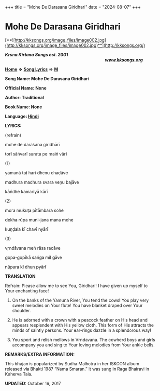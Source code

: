 +++
title = "Mohe De Darasana Giridhari"
date = "2024-08-07"
+++

# Mohe De Darasana Giridhari
[**![http://kksongs.org/image_files/image002.jpg](http://kksongs.org/image_files/image002.jpg)**](http://kksongs.org/)

**_Krsna Kirtana Songs est. 2001_**                                                                                                                                                **_www.kksongs.org_**

**[Home](http://kksongs.org/)** **⇒** **[Song Lyrics](http://kksongs.org/lyrics.html)** **⇒** **[M](http://kksongs.org/songs/song_m.html)**

**Song Name: Mohe De Darasana Giridhari**

**Official Name: None**

**Author: Traditional**

**Book Name: None**

**Language: [Hindi](http://kksongs.org/language/list/hindi.html)**

**LYRICS:**

(refrain)

mohe de daraśana giridhārī

torī sāńvarī surata pe maiń vārī

(1)

yamunā taṭ hari dhenu chaḍāve

madhura madhura svara veṇu bajāve

kāńdhe kamariyā kārī

(2)

mora mukuṭa pītāmbara sohe

dekha rūpa muni-jana mana mohe

kuṇḍala kī chavī nyārī

(3)

vṛndāvana meń rāsa racāve

gopa-gopīkā sańga mil gāve

nūpura kī dhun pyārī

**TRANSLATION**

Refrain: Please allow me to see You, Giridhari! I have given up myself to Your enchanting face!

1) On the banks of the Yamuna River, You tend the cows! You play very sweet melodies on Your flute! You have blanket draped over Your shoulder.

2) He is adorned with a crown with a peacock feather on His head and appears resplendent with His yellow cloth. This form of His attracts the minds of saintly persons. Your ear-rings dazzle in a splendorous way!

3) You sport and relish mellows in Vrndavana. The cowherd boys and girls accompany you and sing to Your loving melodies from Your ankle bells.

**REMARKS/EXTRA INFORMATION:**

This bhajan is popularized by Sudha Malhotra in her ISKCON album released via Bhakti 1987 “Nama Smaran.” It was sung in Raga Bhairavi in Kaherva Tala.

**UPDATED:** October 16, 2017